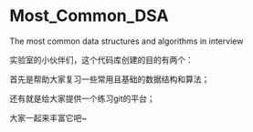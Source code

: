 # Most_Common_DSA
The most common  data structures and algorithms in interview

实验室的小伙伴们，这个代码库创建的目的有两个：

首先是帮助大家复习一些常用且基础的数据结构和算法；

还有就是给大家提供一个练习git的平台；

大家一起来丰富它吧~
